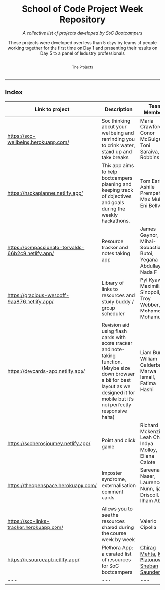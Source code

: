 <div align="center">
    <h1>School of Code Project Week Repository</h1>
    <i>A collective list of projects developed by SoC Bootcampers</i>
    <p>These projects were developed over less than 5 days by teams of people working together for the first time on Day 1 and presenting their results on Day 5 to a panel of Industry professionals</p>
</div>

<br />

<div align="center">
    <sub>The Projects</sub>
    </div><br />

---

## Index

| Link to project                                    | Description                                                                                                                                                                                     | Team Members                                                                                                                          |
| -------------------------------------------------- | ----------------------------------------------------------------------------------------------------------------------------------------------------------------------------------------------- | ------------------------------------------------------------------------------------------------------------------------------------- |
| https://soc-wellbeing.herokuapp.com/               | Soc thinking about your wellbeing and reminding you to drink water, stand up and take breaks                                                                                                    | Maria Crawford, Conor McGuigan, Toni Saraiva, Guy Robbins                                                                             |
| https://hackaplanner.netlify.app/                  | This app aims to help bootcampers planning and keeping track of objectives and goals during the weekly hackathons.                                                                              | Tom Earl, Ashlie Prempeh, Max Muller, Eni Bellver                                                                                     |
| https://compassionate-torvalds-66b2c9.netlify.app/ | Resource tracker and notes taking app                                                                                                                                                           | James Gaynor, Mihai-Sebastian Butoi, Yegana Abdullayeva, Nada F                                                                       |
| https://gracious-wescoff-9aa876.netlify.app/       | Library of links to resources and study buddy / group scheduler                                                                                                                                 | Pyi Kyaw, Maximiliano Sinopoli, Troy Webber, Mohamed Mohamud                                                                          |
| https://devcards-app.netlify.app/                  | Revision aid using flash cards with score tracker and note-taking function. (Maybe size down browser a bit for best layout as we designed it for mobile but it’s not perfectly responsive haha) | Liam Burton, William Calderbank, Marwa Ismail, Fatima Hashi                                                                           |
| https://socherosjourney.netlify.app/               | Point and click game                                                                                                                                                                            | Richard Mckenzie, Leah Chen, Indya Molloy, Eliana Calote                                                                              |
| https://theopenspace.herokuapp.com/                | Imposter syndrome, externalisation comment cards                                                                                                                                                | Sareena Naser, Laurence Nunn, Ijaz Driscoll, Ilham Abdi                                                                               |
| https://soc-links-tracker.herokuapp.com/           | Allows you to see the resources shared during the course week by week                                                                                                                           | Valerio Cipolla                                                                                                                       |
| https://resourceapi.netlify.app/                   | Plethora App: a curated list of resources for SoC bootcampers                                                                                                                                   | [Chirag Mehta](https://github.com/chirazzzz), [Kate Platonova](https://github.com/E-K8), [Sheban Saunders](https://github.com/Sheb95) |
| ---                                                | ---                                                                                                                                                                                             | ---                                                                                                                                   |
